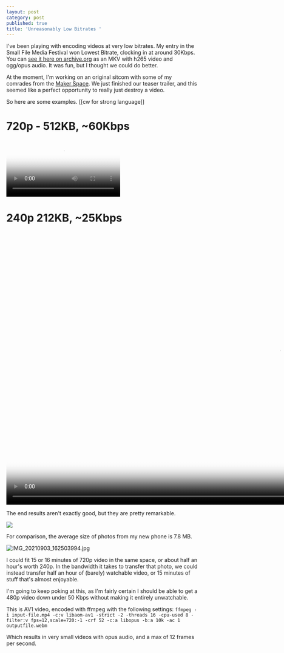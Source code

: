 ```yaml
---
layout: post
category: post
published: true
title: 'Unreasonably Low Bitrates '
---
```

I've been playing with encoding videos at very low bitrates. My entry in the Small File Media Festival won Lowest Bitrate, clocking in at around 30Kbps. You can [see it here on archive.org](https://archive.org/details/expedition-sasquatch-small-file-media-festival-submission) as an MKV with h265 video and ogg/opus audio. It was fun, but I thought we could do better. 

At the moment, I'm working on an original sitcom with some of my comrades from the [Maker Space](https://ellijaymakerspace.org). We just finished our teaser trailer, and this seemed like a perfect opportunity to really just destroy a video. 

So here are some examples. [[cw for strong language]]

# 720p - 512KB, ~60Kbps

<video src="https://retro.social/system/media_attachments/files/106/910/306/920/699/907/original/9776dfa6a3351f92.mp4" poster="https://retro.social/system/media_attachments/files/106/910/306/920/699/907/small/9776dfa6a3351f92.png" controls volume="1"></video>

# 240p 212KB, ~25Kbps 

<video src="https://retro.social/system/media_attachments/files/106/910/422/627/777/710/original/0cb5d594010a8079.mp4" poster="https://retro.social/system/media_attachments/files/106/910/422/627/777/710/small/0cb5d594010a8079.png" controls volume="1" height="720"></video>

The end results aren't exactly good, but they are pretty remarkable. 

![]({{site.baseurl}}/images/IMG_20210903_162503994.jpg)

For comparison, the average size of photos from my new phone is 7.8 MB. 

![IMG_20210903_162503994.jpg]({{site.baseurl}}/images/IMG_20210903_162503994.jpg)


I could fit 15 or 16 minutes of 720p video in the same space, or about half an hour's worth 240p. In the bandwidth it takes to transfer that photo, we could instead transfer half an hour of (barely) watchable video, or 15 minutes of stuff that's almost enjoyable.

I'm going to keep poking at this, as I'm fairly certain I should be able to get a 480p video down under 50 Kbps without making it entirely unwatchable. 


This is AV1 video, encoded with ffmpeg with the following settings:
```ffmpeg -i input-file.mp4 -c:v libaom-av1 -strict -2 -threads 16 -cpu-used 8 -filter:v fps=12,scale=720:-1 -crf 52 -c:a libopus -b:a 10k -ac 1 outputfile.webm```

Which results in very small videos with opus audio, and a max of 12 frames per second. 


